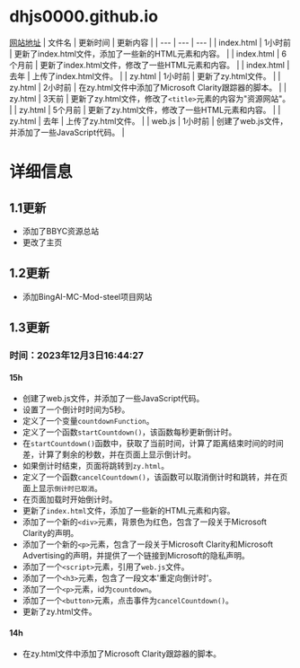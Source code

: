 # dhjs0000.github.io
[网站地址](dhjs0000.github.io "这个网站的地址")
| 文件名 | 更新时间 | 更新内容 |
| --- | --- | --- |
| index.html | 1小时前 | 更新了index.html文件，添加了一些新的HTML元素和内容。 |
| index.html | 6个月前 | 更新了index.html文件，修改了一些HTML元素和内容。 |
| index.html | 去年 | 上传了index.html文件。 |
| zy.html | 1小时前 | 更新了zy.html文件。 |
| zy.html | 2小时前 | 在zy.html文件中添加了Microsoft Clarity跟踪器的脚本。 |
| zy.html | 3天前 | 更新了zy.html文件，修改了`<title>`元素的内容为"资源网站"。 |
| zy.html | 5个月前 | 更新了zy.html文件，修改了一些HTML元素和内容。 |
| zy.html | 去年 | 上传了zy.html文件。 |
| web.js | 1小时前 | 创建了web.js文件，并添加了一些JavaScript代码。 |

# 详细信息
## 1.1更新
 - 添加了BBYC资源总站
 - 更改了主页
## 1.2更新
 - 添加BingAI-MC-Mod-steel项目网站
## 1.3更新
### 时间：2023年12月3日16:44:27
#### 15h
- 创建了web.js文件，并添加了一些JavaScript代码。
- 设置了一个倒计时时间为5秒。
- 定义了一个变量`countdownFunction`。
- 定义了一个函数`startCountdown()`，该函数每秒更新倒计时。
- 在`startCountdown()`函数中，获取了当前时间，计算了距离结束时间的时间差，计算了剩余的秒数，并在页面上显示倒计时。
- 如果倒计时结束，页面将跳转到`zy.html`。
- 定义了一个函数`cancelCountdown()`，该函数可以取消倒计时和跳转，并在页面上显示`倒计时已取消`。
- 在页面加载时开始倒计时。
- 更新了`index.html`文件，添加了一些新的HTML元素和内容。
- 添加了一个新的`<div>`元素，背景色为红色，包含了一段关于Microsoft Clarity的声明。
- 添加了一个新的`<p>`元素，包含了一段关于Microsoft Clarity和Microsoft Advertising的声明，并提供了一个链接到Microsoft的隐私声明。
- 添加了一个`<script>`元素，引用了`web.js`文件。
- 添加了一个`<h3>`元素，包含了一段文本'重定向倒计时'。
- 添加了一个`<p>`元素，id为`countdown`。
- 添加了一个`<button>`元素，点击事件为`cancelCountdown()`。
- 更新了zy.html文件。
#### 14h
- 在zy.html文件中添加了Microsoft Clarity跟踪器的脚本。
